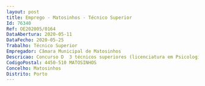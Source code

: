 ```yaml
--- 
layout: post
title: Emprego - Matosinhos - Técnico Superior
Id: 76340
Ref: OE202005/0164
DataAbertura: 2020-05-11
DataFecho: 2020-05-25
Trabalho: Técnico Superior
Empregador: Câmara Municipal de Matosinhos
Descricao: Concurso D  3 técnicos superiores (licenciatura em Psicologia), para a Unidade orgânica de 3.º grau, unidade de Recursos Educativos  definir as necessidades de recrutamento ao nível do pessoal não docente  Gerir todo o pessoal não docente da Autarquia em funções nas escolas do concelho, em articulação com o Departamento de Recursos Humanos  Propor, em articulação com o Departamento de Recursos Humanos, formação específica e ou ações de formação contínua para os funcionários da Autarquia em exercício de funções nas escolas  Gerir recursos técnicos especializados em contexto escolar  Conceber medidas de apoio socioeducativo  Implementar com os recursos municipais dispositivos de promoção do sucesso escolar e de estratégias de apoio aos alunos  O exercício, em geral, de competências que a lei atribua ou venha a atribuir ao Município relacionadas com as descritas nas alíneas anteriores.
CodigoPostal: 4450-510 MATOSINHOS
Concelho: Matosinhos
Distrito: Porto
--- 
```

